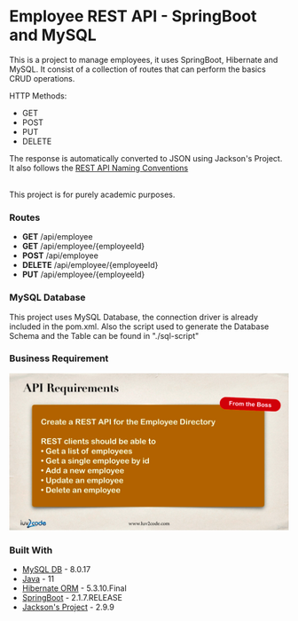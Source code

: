 # Employee REST API - SpringBoot and MySQL

This is a project to manage employees, it uses SpringBoot, Hibernate and MySQL.
It consist of a collection of routes that can perform the basics CRUD operations. 

HTTP Methods:
* GET
* POST
* PUT
* DELETE

The response is automatically converted to JSON using Jackson's Project.
It also follows the [REST API Naming Conventions](https://restfulapi.net/resource-naming/)

<br />
This project is for purely academic purposes.

### Routes

*  **GET**         /api/employee                   <br>
*  **GET**         /api/employee/{employeeId}      <br>
*  **POST**        /api/employee                   <br>
*  **DELETE**      /api/employee/{employeeId}      <br>
*  **PUT**         /api/employee/{employeeId}      <br>


### MySQL Database

This project uses MySQL Database, the connection driver is already included in the pom.xml.
Also the script used to generate the Database Schema and the Table can be found in "./sql-script"

### Business Requirement
![Business Requirement](./requirements/api_requirements.png?raw=true "App Diagram")
### Built With

* [MySQL DB](https://www.mysql.com/products/community/) - 8.0.17
* [Java](https://www.oracle.com/technetwork/pt/java/javase/downloads/jdk8-downloads-2133151.html) - 11
* [Hibernate ORM](http://hibernate.org/orm/) - 5.3.10.Final
* [SpringBoot](https://spring.io/) - 2.1.7.RELEASE
* [Jackson's Project](https://github.com/FasterXML/jackson) - 2.9.9
